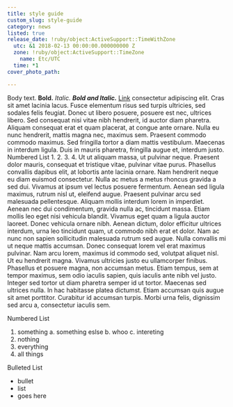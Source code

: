 ```yaml
---
title: style guide
custom_slug: style-guide
category: news
listed: true
release_date: !ruby/object:ActiveSupport::TimeWithZone
  utc: &1 2018-02-13 00:00:00.000000000 Z
  zone: !ruby/object:ActiveSupport::TimeZone
    name: Etc/UTC
  time: *1
cover_photo_path: 

---
```

Body text. __Bold.__ _Italic._ __*Bold and Italic.*__ [Link]() consectetur adipiscing elit. Cras sit amet lacinia lacus. Fusce elementum risus sed turpis ultricies, sed sodales felis feugiat. Donec ut libero posuere, posuere est nec, ultrices libero. Sed consequat nisi vitae nibh hendrerit, id auctor diam pharetra. Aliquam consequat erat et quam placerat, at congue ante ornare. Nulla eu nunc hendrerit, mattis magna nec, maximus sem. Praesent commodo commodo maximus. Sed fringilla tortor a diam mattis vestibulum. Maecenas in interdum ligula. Duis in mauris pharetra, fringilla augue et, interdum justo. Numbered List 1. 2. 3. 4. Ut ut aliquam massa, ut pulvinar neque. Praesent dolor mauris, consequat et tristique vitae, pulvinar vitae purus. Phasellus convallis dapibus elit, at lobortis ante lacinia ornare. Nam hendrerit neque eu diam euismod consectetur. Nulla ac metus a metus rhoncus gravida a sed dui. Vivamus at ipsum vel lectus posuere fermentum. Aenean sed ligula maximus, rutrum nisl ut, eleifend augue. Praesent pulvinar arcu sed malesuada pellentesque. Aliquam mollis interdum lorem in imperdiet. Aenean nec dui condimentum, gravida nulla ac, tincidunt massa. Etiam mollis leo eget nisi vehicula blandit. Vivamus eget quam a ligula auctor laoreet. Donec vehicula ornare nibh. Aenean dictum, dolor efficitur ultrices interdum, urna leo tincidunt quam, ut commodo nibh erat et dolor. Nam ac nunc non sapien sollicitudin malesuada rutrum sed augue. Nulla convallis mi ut neque mattis accumsan. Donec consequat lorem vel erat maximus pulvinar. Nam arcu lorem, maximus id commodo sed, volutpat aliquet nisl. Ut eu hendrerit magna. Vivamus ultricies justo eu ullamcorper finibus. Phasellus et posuere magna, non accumsan metus. Etiam tempus, sem at tempor maximus, sem odio iaculis sapien, quis iaculis ante nibh vel justo. Integer sed tortor ut diam pharetra semper id ut tortor. Maecenas sed ultrices nulla. In hac habitasse platea dictumst. Etiam accumsan quis augue sit amet porttitor. Curabitur id accumsan turpis. Morbi urna felis, dignissim sed arcu a, consectetur iaculis sem.

Numbered List

1. something
  a. something eslse
  b. whoo
  c. intereting
2. nothing
3. everything
4. all things

Bulleted List

* bullet
* list
* goes here